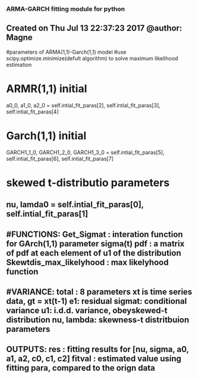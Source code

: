 ### ARMA-GARCH fitting module for python


Created on Thu Jul 13 22:37:23 2017
@author: Magne
------------------------------------------------------------------------
#parameters of ARMA(1,1)-Garch(1,1) model
#use scipy.optimize.minimize(defult algorithm) to solve maximum likelihood estimation 

# ARMR(1,1) initial
a0_0, a1_0, a2_0 = self.intial_fit_paras[2], self.intial_fit_paras[3], \
self.intial_fit_paras[4] 

# Garch(1,1) initial
GARCH1_1_0, GARCH1_2_0, GARCH1_3_0 = self.intial_fit_paras[5], \
self.intial_fit_paras[6], self.intial_fit_paras[7]

# skewed t-distributio parameters 
nu, lamda0 = self.intial_fit_paras[0], self.intial_fit_paras[1]
------------------------------------------------------------------------
#FUNCTIONS:
Get_Sigmat : interation function for GArch(1,1) parameter sigma(t)
pdf : a matrix of pdf at each element of u1 of the distribution  
Skewtdis_max_likelyhood : max likelyhood function 
-----------------------------------------------------------------------
#VARIANCE:
total : 8 parameters 
xt is time series data, gt = xt(t-1) 
e1: residual
sigmat: conditional variance
u1:  i.d.d. variance, obeyskewed-t distribution 
nu, lambda: skewness-t distritbuion parameters
------------------------------------------------------------------------
OUTPUTS:
res : fitting results for  [nu, sigma, a0, a1, a2, c0, c1, c2]
fitval : estimated value using fitting para, compared to the orign data
-----------------------------------------------------------------------
